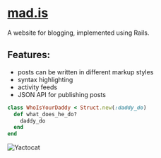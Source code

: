 [mad.is](https://mad.is/)
=========================

A website for blogging, implemented using Rails.

## Features:

  - posts can be written in different markup styles
  - syntax highlighting
  - activity feeds
  - JSON API for publishing posts

```ruby
class WhoIsYourDaddy < Struct.new(:daddy_do)
  def what_does_he_do?
    daddy_do
  end
end
```

![Yactocat](small-image|https://octodex.github.com/images/yaktocat.png)
